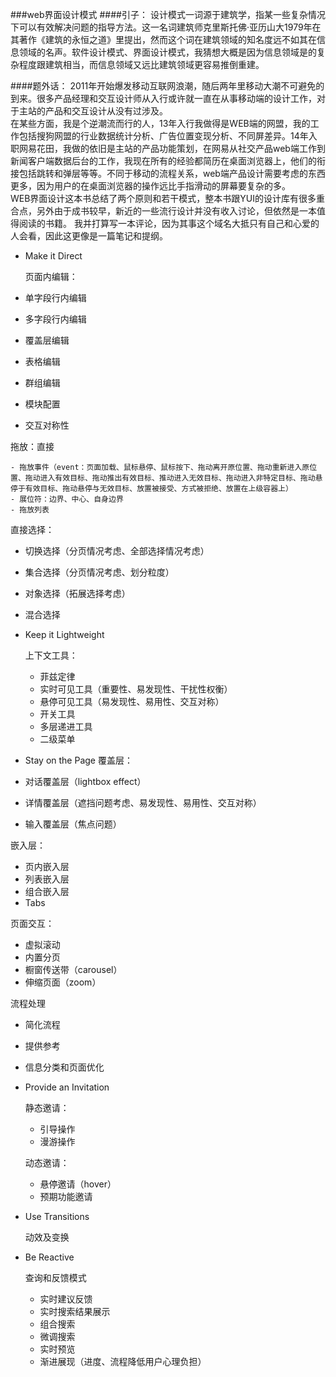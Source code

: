 ###web界面设计模式
####引子：
设计模式一词源于建筑学，指某一些复杂情况下可以有效解决问题的指导方法。这一名词建筑师克里斯托佛·亚历山大1979年在其著作《建筑的永恒之道》里提出，然而这个词在建筑领域的知名度远不如其在信息领域的名声。软件设计模式、界面设计模式，我猜想大概是因为信息领域是的复杂程度跟建筑相当，而信息领域又远比建筑领域更容易推倒重建。

####题外话：
2011年开始爆发移动互联网浪潮，随后两年里移动大潮不可避免的到来。很多产品经理和交互设计师从入行或许就一直在从事移动端的设计工作，对于主站的产品和交互设计从没有过涉及。  
在某些方面，我是个逆潮流而行的人，13年入行我做得是WEB端的网盟，我的工作包括搜狗网盟的行业数据统计分析、广告位置变现分析、不同屏差异。14年入职网易花田，我做的依旧是主站的产品功能策划，在网易从社交产品web端工作到新闻客户端数据后台的工作，我现在所有的经验都简历在桌面浏览器上，他们的衔接包括跳转和弹层等等。不同于移动的流程关系，web端产品设计需要考虑的东西更多，因为用户的在桌面浏览器的操作远比手指滑动的屏幕要复杂的多。  
WEB界面设计这本书总结了两个原则和若干模式，整本书跟YUI的设计库有很多重合点，另外由于成书较早，新近的一些流行设计并没有收入讨论，但依然是一本值得阅读的书籍。
我并打算写一本评论，因为其事这个域名大抵只有自己和心爱的人会看，因此这更像是一篇笔记和提纲。


- Make it Direct

  页面内编辑：
  
 - 单字段行内编辑
 - 多字段行内编辑
 - 覆盖层编辑
 - 表格编辑
 - 群组编辑
 - 模块配置
 - 交互对称性
 
 拖放：直接

	- 拖放事件（event：页面加载、鼠标悬停、鼠标按下、拖动离开原位置、拖动重新进入原位置、拖动进入有效目标、拖动推出有效目标、推动进入无效目标、拖动进入非特定目标、拖动悬停于有效目标、拖动悬停与无效目标、放置被接受、方式被拒绝、放置在上级容器上）
	- 展位符：边界、中心、自身边界
	- 拖放列表

  直接选择：
  - 切换选择（分页情况考虑、全部选择情况考虑）
  - 集合选择（分页情况考虑、划分粒度）
  - 对象选择（拓展选择考虑）
  - 混合选择
- Keep it Lightweight

  上下文工具：
  - 菲兹定律
  - 实时可见工具（重要性、易发现性、干扰性权衡）
  -  悬停可见工具（易发现性、易用性、交互对称）
  -  开关工具
  -  多层递进工具
  -  二级菜单
- Stay on the Page
 覆盖层：
 - 对话覆盖层（lightbox effect）
 - 详情覆盖层（遮挡问题考虑、易发现性、易用性、交互对称）
 - 输入覆盖层（焦点问题）

  嵌入层：
  - 页内嵌入层
  - 列表嵌入层
  - 组合嵌入层
  - Tabs

  页面交互：
   - 虚拟滚动
   - 内置分页
   - 橱窗传送带（carousel）
   - 伸缩页面（zoom）
   
  流程处理
   - 简化流程
   - 提供参考
   - 信息分类和页面优化
   
- Provide an Invitation

	静态邀请：
	- 引导操作
	- 漫游操作

	动态邀请：
	 - 悬停邀请（hover）
	 - 预期功能邀请
	 
- Use Transitions

	动效及变换
	
- Be Reactive

	查询和反馈模式
	- 实时建议反馈
	- 实时搜索结果展示
	- 组合搜索
	- 微调搜索
	- 实时预览
	- 渐进展现（进度、流程降低用户心理负担）
